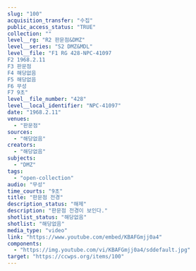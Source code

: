 ```yaml
---
slug: "100"
acquisition_transfer: "수집"
public_access_status: "TRUE"
collection: ""
level__rg: "R2 판문점&DMZ"
level__series: "S2 DMZ&MDL"
level__file: "F1 RG 428-NPC-41097
F2 1968.2.11
F3 판문점 
F4 해당없음
F5 해당없음 
F6 무성 
F7 9초"
level__file_number: "428"
level__local_identifier: "NPC-41097"
date: "1968.2.11"
venues: 
  - "판문점"
sources: 
  - "해당없음"
creators: 
  - "해당없음"
subjects: 
  - "DMZ"
tags: 
  - "open-collection"
audio: "무성"
time_courts: "9초"
title: "판문점 전경"
description_status: "해제"
description: "판문점 전경이 보인다."
shotlist_status: "해당없음"
shotlist: "해당없음"
media_type: "video"
link: "https://www.youtube.com/embed/KBAFGmjj0a4"
components: 
  - "https://img.youtube.com/vi/KBAFGmjj0a4/sddefault.jpg"
target: "https://ccwps.org/items/100"
---
```

